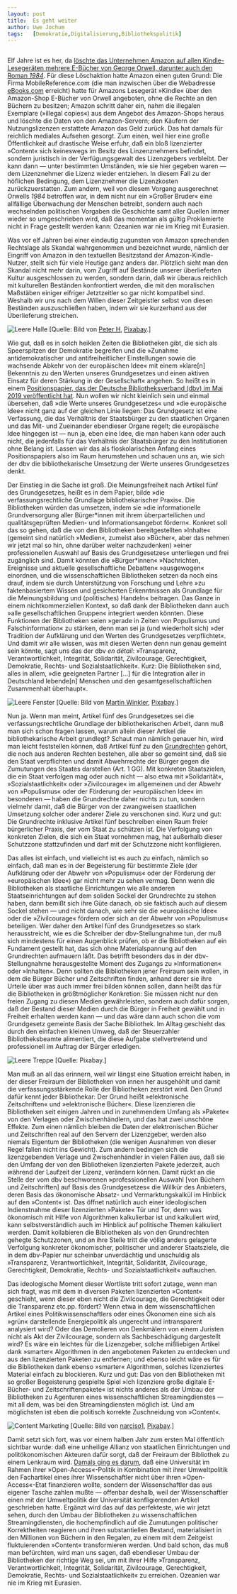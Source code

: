 ```yaml
---
layout:	post
title:	Es geht weiter
author:	Uwe Jochum
tags:   [Demokratie,Digitalisierung,Bibliothekspolitik]
---
```


<img src="http://vg05.met.vgwort.de/na/392276eee37b4c68a9bc1d0246a12414" width="1" height="1" alt="">	

Elf Jahre ist es her, da [löschte das Unternehmen Amazon auf
allen Kindle-Lesegeräten mehrere E-Bücher von George Orwell,
darunter auch den Roman
*1984*](https://www.theguardian.com/technology/2009/jul/17/amazon-kindle-1984). Für
diese Löschaktion hatte Amazon einen guten Grund: Die Firma
MobileReference.com (die man inzwischen über die Webadresse
[eBooks.com](eBooks.com) erreicht) hatte für Amazons Lesegerät
»Kindle« über den Amazon-Shop E-Bücher von Orwell angeboten, ohne
die Rechte an den Büchern zu besitzen; Amazon schritt daher ein,
nahm die illegalen Exemplare (»illegal copies«) aus dem Angebot
des Amazon-Shops heraus und löschte die Daten von den
Amazon-Servern; den Käufern der Nutzungslizenzen erstattete
Amazon das Geld zurück. Das hat damals für reichlich mediales
Aufsehen gesorgt. Zum einen, weil hier eine große Öffentlichkeit
auf drastische Weise erfuhr, daß ein bloß lizenzierter »Content«
sich keineswegs im Besitz des Linzenznehmers befindet, sondern
juristisch in der Verfügungsgewalt des Lizenzgebers
verbleibt. Der kann dann — unter bestimmten Umständen, wie sie
hier gegeben waren — dem Lizenznehmer die Lizenz wieder
entziehen. In diesem Fall zu der höflichen Bedingung, dem
Lizenznehmer die Lizenzkosten zurückzuerstatten. Zum andern, weil
von diesem Vorgang ausgerechnet Orwells *1984* betroffen war, in
dem nicht nur ein »Großer Bruder« eine allfällige Überwachung der
Menschen betreibt, sondern auch nach wechselnden politischen
Vorgaben die Geschichte samt aller Quellen immer wieder so
umgeschrieben wird, daß das momentan als gültig Proklamierte
nicht in Frage gestellt werden kann: Ozeanien war nie im Krieg
mit Eurasien.

<!-- ![Überwachung](/5artikel/material/pixabay-kameraueberwachung.jpg -->
<!-- "Überwachung") [Quelle: Bild von <a href="https://pixabay.com/users/vjkombajn-764634/?utm_source=link-attribution&amp;utm_medium=referral&amp;utm_campaign=image&amp;utm_content=3762055">Miloslav Hamřík</a>, <a href="https://pixabay.com/?utm_source=link-attribution&amp;utm_medium=referral&amp;utm_campaign=image&amp;utm_content=3762055">Pixabay</a>.] -->

Was vor elf Jahren bei einer eindeutig zugunsten von Amazon
sprechenden Rechtslage als Skandal wahrgenommen und bezeichnet
wurde, nämlich der Eingriff von Amazon in den textuellen
Besitzstand der Amazon-Kindle-Nutzer, stellt sich für viele
Heutige ganz anders dar. Plötzlich sieht man den Skandal nicht
mehr darin, vom Zugriff auf Bestände unserer überlieferten Kultur
ausgeschlossen zu werden, sondern darin, daß wir überaus
reichlich mit kulturellen Beständen konfrontiert werden, die mit
den moralischen Maßstäben einiger eifriger Jetztzeitler so gar
nicht kompatibel sind. Weshalb wir uns nach dem Willen dieser
Zeitgeistler selbst von diesen Beständen auszuschließen haben,
indem wir sie kurzerhand aus der Überlieferung streichen.

![Leere Halle](/5artikel/material/pixabay-leere-halle.jpg
"Leere Halle") [Quelle: Bild von <a
href="https://pixabay.com/users/Tama66-1032521/?utm_source=link-attribution&amp;utm_medium=referral&amp;utm_campaign=image&amp;utm_content=1495150">Peter
H</a>, <a
href="https://pixabay.com/?utm_source=link-attribution&amp;utm_medium=referral&amp;utm_campaign=image&amp;utm_content=1495150">Pixabay</a>.]

Wie gut, daß es in solch heiklen Zeiten die Bibliotheken gibt,
die sich als Speerspitzen der Demokratie begreifen und die
»Zunahme antidemokratischer und antifreiheitlicher Einstellungen
sowie die wachsende Abkehr von der europäischen Idee« mit einem
»klare[n] Bekenntnis zu den Werten unseres Grundgesetzes und
einen aktiven Einsatz für deren Stärkung in der Gesellschaft«
angehen. So heißt es in einem [Positionspapier, das der Deutsche
Bibliotheksverband (dbv) im Mai 2019 veröffentlicht
hat](https://www.bibliotheksverband.de/fileadmin/user_upload/DBV/positionen/Positionspapier_Bibliotheken_und_Demokratie_final.pdf). Nun
wollen wir nicht kleinlich sein und einmal übersehen, daß »die
Werte unseres Grundgesetzes« und »die europäische Idee« nicht
ganz auf der gleichen Linie liegen: Das Grundgesetz ist eine
Verfassung, die das Verhältnis der Staatsbürger zu den
staatlichen Organen und das Mit- und Zueinander ebendieser Organe
regelt; die europäische Idee hingegen ist — nun ja, eben eine
Idee, die man haben kann oder auch nicht, die jedenfalls für das
Verhältnis der Staatsbürger zu den Institutionen ohne Belang
ist. Lassen wir das als floskolarischen Anfang eines
Positionspapiers also im Raum herumstehen und schauen uns an, wie
sich der dbv die bibliothekarische Umsetzung der Werte unseres
Grundgesetzes denkt.

Der Einstieg in die Sache ist groß. Die Meinungsfreiheit nach
Artikel fünf des Grundgesetzes, heißt es in dem Papier, bilde
»die verfassungsrechtliche Grundlage bibliothekarischer
Praxis«. Die Bibliotheken würden das umsetzen, indem sie »die
informationelle Grundversorgung aller Bürger\*innen mit ihrem
überparteilichen und qualitätsgeprüften Medien- und
Informationsangebot fördern«. Konkret soll das so gehen, daß die
von den Bibliotheken bereitgestellten »Inhalte« (gemeint sind
natürlich »Medien«, zumeist also »Bücher«, aber das nehmen wir
jetzt mal so hin, ohne darüber weiter nachzudenken) »einer
professionellen Auswahl auf Basis des Grundgesetzes« unterliegen
und frei zugänglich sind. Damit könnten die »Bürger\*innen«
»Nachrichten, Ereignisse und aktuelle gesellschaftliche Debatten«
»ausgewogen« einordnen, und die wissenschaftlichen Bibliotheken
setzen da noch eins drauf, indem sie durch Unterstützung von
Forschung und Lehre »zu faktenbasiertem Wissen und gesicherten
Erkenntnissen als Grundlage für die Meinungsbildung und
(politisches) Handeln« beitragen. Das Ganze in einem
nichtkommerziellen Kontext, so daß dank der Bibliotheken dann
auch »alle gesellschaftlichen Gruppen« integriert werden
könnten. Diese Funktionen der Bibliotheken seien »gerade in
Zeiten von Populismus und Falschinformation« zu stärken, denn man
sei ja (und wiederholt sich) »der Tradition der Aufklärung und
den Werten des Grundgesetzes verpflichtet«. Und damit wir alle
wissen, was mit diesen Werten denn nun genau gemeint sein könnte,
sagt uns das der dbv *en détail*: »Transparenz, Verantwortlichkeit,
Integrität, Solidarität, Zivilcourage, Gerechtigkeit, Demokratie,
Rechts- und Sozialstaatlichkeit«. Kurz: Die Bibliotheken sind,
alles in allem, »die geeigneten Partner […] für die Integration
aller in Deutschland lebende[n] Menschen und den
gesamtgesellschaftlichen Zusammenhalt überhaupt«.

![Leere Fenster](/5artikel/material/pixabay-halle-fenster.jpg
"Leere Fenster") [Quelle: Bild von <a
href="https://pixabay.com/users/Fotoworkshop4You-2995268/?utm_source=link-attribution&amp;utm_medium=referral&amp;utm_campaign=image&amp;utm_content=1563208">Martin
Winkler</a>, <a
href="https://pixabay.com/?utm_source=link-attribution&amp;utm_medium=referral&amp;utm_campaign=image&amp;utm_content=1563208">Pixabay</a>.]


Nun ja. Wenn man meint, Artikel fünf des Grundgesetzes sei die
verfassungsrechtliche Grundlage der bibliothekarischen Arbeit,
dann muß man sich schon fragen lassen, warum allein dieser
Artikel die bibliothekarische Arbeit grundlegt? Schaut man
nämlich genauer hin, wird man leicht feststellen können, daß
Artikel fünf zu den
[Grundrechten](https://de.wikipedia.org/wiki/Grundrechte_(Deutschland))
gehört, die noch aus anderen Rechten bestehen, alle aber so
gemeint sind, daß sie den Staat verpflichten und damit
Abwehrrechte der Bürger gegen die Zumutungen des Staates
darstellen (Art.&nbsp;1 GG). Mit konkreten Staatszielen, die ein
Staat verfolgen mag oder auch nicht — also etwa mit
»Solidarität«, »Sozialstaatlichkeit« oder »Zivilcourage« im
allgemeinen und der Abwehr von »Populismus« oder der Förderung
der »europäischen Idee« im besonderen — haben die Grundrechte
daher nichts zu tun, sondern vielmehr damit, daß die Bürger von
der zwangweisen staatlichen Umsetzung solcher oder anderer Ziele
zu verschonen sind. Kurz und gut: Die Grundrechte inklusive
Artikel fünf beschreiben einen Raum freier bürgerlicher Praxis,
der vom Staat zu schützen ist. Die Verfolgung von konkreten
Zielen, die sich ein Staat vornehmen mag, hat außerhalb dieser
Schutzzone stattzufinden und darf mit der Schutzzone nicht
konfligieren.

Das alles ist einfach, und vielleicht ist es auch zu einfach,
nämlich so einfach, daß man es in der Begeisterung für bestimmte
Ziele (der Aufklärung oder der Abwehr von »Populismus« oder der
Förderung der »europäischen Idee«) gar nicht mehr zu sehen
vermag. Denn wenn die Bibliotheken als staatliche Einrichtungen
wie alle anderen Staatseinrichtungen auf dem soliden Sockel der
Grundrechte zu stehen haben, dann bemißt sich ihre Güte danach,
ob sie faktisch auch auf diesem Sockel stehen — und nicht danach,
wie sehr sie die »europäische Idee« oder die »Zivilcourage«
fördern oder sich an der Abwehr von »Populismus« beteiligen. Wer
daher den Artikel fünf des Grundgesetzes so stark herausstreicht,
wie es die Schreiber der dbv-Stellungnahme tun, der muß sich
mindestens für einen Augenblick prüfen, ob er die Bibliotheken
auf ein Fundament gestellt hat, das sich ohne Materialspannung
auf den Grundrechten aufmauern läßt. Das betrifft besonders das
in der dbv-Stellungnahme herausgestellte Moment des Zugangs zu
»Informationen« oder »Inhalten«. Denn sollten die Bibliotheken
jener Freiraum sein wollen, in dem die Bürger Bücher und
Zeitschriften finden, anhand derer sie ihre Urteile über was auch
immer frei bilden können sollen, dann heißt das für die
Bibliotheken in größtmöglicher Konkretion: Sie müssen nicht nur
den freien Zugang zu diesen Medien gewährleisten, sondern auch
dafür sorgen, daß der Bestand dieser Medien durch die Bürger in
Freiheit gewählt und in Freiheit erhalten werden kann — und das
wäre dann auch schon die vom Grundgesetz gemeinte Basis der Sache
Bibliothek. Im Alltag geschieht das durch den einfachen kleinen
Umweg, daß der Steuerzahler Bibliotheksbeamte alimentiert, die
diese Aufgabe stellvertretend und professionell im Auftrag der
Bürger erledigen.

![Leere Treppe](/5artikel/material/pixabay-ruine.jpg
"Leere Treppe") [Quelle: Pixabay.]

Man muß an all das erinnern, weil wir längst eine Situation
erreicht haben, in der dieser Freiraum der Bibliotheken von innen
her ausgehöhlt und damit die verfassungsstärkende Rolle der
Bibliotheken zerstört wird. Den Grund dafür kennt jeder
Bibliothekar: Der Grund heißt »elektronische Zeitschriften« und
»elektronische Bücher«. Diese lizenzieren die Bibliotheken seit
einigen Jahren und in zunehmendem Umfang als »Pakete« von den
Verlagen oder Zwischenhändlern, und das hat zwei unschöne
Effekte. Zum einen nämlich bleiben die Daten der elektronischen
Bücher und Zeitschriften real auf den Servern der Lizenzgeber,
werden also niemals Eigentum der Bibliotheken (die wenigen
Ausnahmen von dieser Regel fallen nicht ins Gewicht). Zum andern
bedingen sich die lizenzgebenden Verlage und Zwischenhändler in
vielen Fällen aus, daß sie den Umfang der von den Bibliotheken
lizenzierten Pakete jederzeit, auch während der Laufzeit der
Lizenz, verändern können. Damit rückt an die Stelle der vom dbv
beschworenen »professionellen Auswahl [von Büchern und
Zeitschriften] auf Basis des Grundgesetzes« die Willkür des
Anbieters, deren Basis das ökonomische Absatz- und
Vermarktungskalkül im Hinblick auf den »Content« ist. Das öffnet
natürlich auch einer ideologischen Indienstnahme dieser
lizenzierten »Pakete« Tür und Tor, denn was ökonomisch mit Hilfe
von Algorithmen kalkulierbar ist und kalkuliert wird, kann
selbstverständlich auch im Hinblick auf politische Themen
kalkuliert werden. Damit kollabieren die Bibliotheken als von den
Grundrechten gehegte Schutzzonen, und an ihre Stelle tritt die
völlig anders gelagerte Verfolgung konkreter ökonomischer,
politischer und anderer Staatsziele, die in dem dbv-Papier nur
scheinbar unverdächtig und unschuldig als »Transparenz,
Verantwortlichkeit, Integrität, Solidarität, Zivilcourage,
Gerechtigkeit, Demokratie, Rechts- und Sozialstaatlichkeit«
auftauchen.

Das ideologische Moment dieser Wortliste tritt sofort zutage,
wenn man sich fragt, was mit dem in diversen Paketen lizenzierten
»Content« geschieht, wenn dieser eben nicht die Zivilcourage, die
Gerechtigkeit oder die Transparenz etc.pp. fördert?  Wenn etwa in
dem wissenschaftlichen Artikel eines Politikwissenschaftlers oder
eines Ökonomen eine sich als »grün« darstellende Energiepolitik
als ungerecht und intransparent analysiert wird? Oder das
Demolieren von Denkmälern von einem Juristen nicht als Akt der
Zivilcourage, sondern als Sachbeschädigung dargestellt wird?  Es
wäre ein leichtes für die Lizenzgeber, solche mißliebigen Artikel
dank »smarter« Algorithmen in den angebotenen Paketen zu
entdecken und aus den lizenzierten Paketen zu entfernen; und
ebenso leicht wäre es für die Bibliotheken dank ebenso »smarter«
Algorithmen, solches lizenziertes Material einfach zu
blockieren. Kurz und gut: Das von den Bibliotheken mit so großer
Begeisterung gespielte Spiel »Ich lizenziere große digitale
E-Bücher- und Zeitschriftenpakete« ist nichts anderes als der
Umbau der Bibliotheken zu Agenturen eines wissenschaftlichen
Streamingdienstes — mit all dem, was bei den Streamingdiensten
möglich ist. Und am möglichsten ist eben die politisch korrekte
Zuschneidung von »Content«.

![Content Marketing](/5artikel/material/pixabay-content-marketing.png
"Content Marketing") [Quelle: Bild von <a
href="https://pixabay.com/users/narciso1-608227/?utm_source=link-attribution&amp;utm_medium=referral&amp;utm_campaign=image&amp;utm_content=679949">narciso1</a>, <a
href="https://pixabay.com/?utm_source=link-attribution&amp;utm_medium=referral&amp;utm_campaign=image&amp;utm_content=679949">Pixabay</a>.]

Damit setzt sich fort, was vor einem halben Jahr zum ersten Mal
öffentlich sichtbar wurde: daß eine unheilige Allianz von
staatlichen Einrichtungen und politökonomischen Akteuren dafür
sorgt, daß der Freiraum der Bibliothek zu einem Lenkraum
wird. [Damals ging es
darum]((https://uwejochum.github.io/5artikel/2020/01/09/es-beginnt/)),
daß eine Universität im Rahmen ihrer »Open-Access«-Politik in
Kombination mit ihrer Umweltpolitik den Fachartikel eines ihrer
Wissenschaftler nicht über ihren »Open-Access«-Etat finanzieren
wollte, sondern der Wissenschaftler das aus eigener Tasche zahlen
mußte — offenbar deshalb, weil der Wissenschaftler einen mit der
Umweltpolitik der Universität konfligierenden Artikel geschrieben
hatte.  Ergänzt wird das auf das perfekteste, wie wir jetzt
sehen, durch den Umbau der Bibliotheken zu wissenschaftlichen
Streamingdiensten, die hochempfindlich auf die Zumutungen
politischer Korrektheiten reagieren und ihren substantiellen
Bestand, materialisiert in den Millionen von Büchern in den
Regalen, zu einem mit dem Zeitgeist fluktuierenden »Content«
transformieren werden. Und bald schon, das muß man befürchten,
wird man uns sagen, daß ebendieser Umbau der Bibliotheken der
richtige Weg sei, um mit ihrer Hilfe »Transparenz,
Verantwortlichkeit, Integrität, Solidarität, Zivilcourage,
Gerechtigkeit, Demokratie, Rechts- und Sozialstaatlichkeit« zu
erreichen. Ozeanien war nie im Krieg mit Eurasien.

